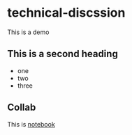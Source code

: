 # technical-discssion
This is a demo

## This is a second heading

* one
* two
* three

## Collab
This is [notebook](https://github.com/msmelyan/technical-discssion/blob/f5187bdbae83b635a21708c61ffb64967d5f1f13/technical_docs.ipynb)
